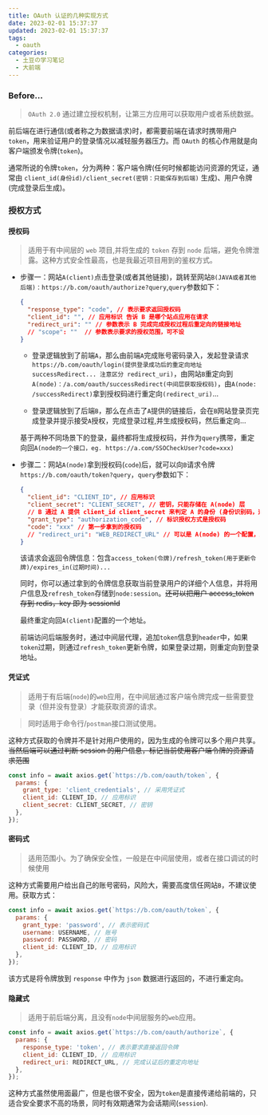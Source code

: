 ```yaml
---
title: OAuth 认证的几种实现方式
date: 2023-02-01 15:37:37
updated: 2023-02-01 15:37:37
tags:
  - oauth
categories:
  - 土豆の学习笔记
  - 大前端
---
```


### Before...

> `OAuth 2.0` 通过建立授权机制，让第三方应用可以获取用户或者系统数据。

前后端在进行通信(或者称之为数据请求)时，都需要前端在请求时携带用户 `token`，用来验证用户的登录情况以减轻服务器压力。而 `OAuth` 的核心作用就是向客户端颁发令牌(`token`)。

通常所说的令牌`token`，分为两种：客户端令牌(任何时候都能访问资源的凭证，通常由 `client_id(身份id)/client_secret(密钥：只能保存到后端)` 生成)、用户令牌(完成登录后生成)。

<!-- more -->

### 授权方式

#### 授权码

> 适用于有中间层的 `web` 项目,并将生成的 `token` 存到 `node` 后端，避免令牌泄露。这种方式安全性最高，也是我最近项目用到的鉴权方式。

- 步骤一：网站`A(client)`点击登录(或者其他链接)，跳转至网站`B(JAVA或者其他后端)：https://b.com/oauth/authorize?query`,`query`参数如下：

  ```json
  {
    "response_type": "code", // 表示要求返回授权码
    "client_id": "", // 应用标识 告诉 B 是哪个站点应用在请求
    "redirect_uri": "" // 参数表示 B 完成完成授权过程后重定向的链接地址
    // "scope": ""  // 参数表示要求的授权范围，可不设
  }
  ```

  - 登录逻辑放到了前端`A`，那么由前端`A`完成账号密码录入，发起登录请求`https://b.com/oauth/login(提供登录成功后的重定向地址 successRedirect... 注意区分 redirect_uri)`，由网站`B`重定向到`A(node)：/a.com/oauth/successRedirect(中间层获取授权码)`，由`A(node: /successRedirect)`拿到授权码进行重定向`(redirect_uri)`...

  - 登录逻辑放到了后端`B`，那么在点击了`A`提供的链接后，会在`B`网站登录页完成登录并提示接受`A`授权，完成登录过程,并生成授权码，然后重定向...

  基于两种不同场景下的登录，最终都将生成授权码，并作为`query`携带，重定向回`A(node的一个接口，eg. https://a.com/SSOCheckUser?code=xxx)`

- 步骤二：网站`A(node)`拿到授权码(`code`)后，就可以向`B`请求令牌 `https://b.com/oauth/token?query`，`query`参数如下：

  ```json
  {
    "client_id": "CLIENT_ID", // 应用标识
    "client_secret": "CLIENT_SECRET", // 密钥，只能存储在 A(node) 层
    // B 通过 A 提供 client_id client_secret 来判定 A 的身份 (身份识别码，这个通常是会备案到网站 B)
    "grant_type": "authorization_code", // 标识授权方式是授权码
    "code": "xxx" // 第一步拿到的授权码
    // "redirect_uri": "WEB_REDIRECT_URL" // 可以是 A(node) 的一个配置，比如跳转到 A(client) 的首页
  }
  ```

  该请求会返回令牌信息：包含`access_token(令牌)/refresh_token(用于更新令牌)/expires_in(过期时间)...`

  同时，你可以通过拿到的令牌信息获取当前登录用户的详细个人信息，并将用户信息及`refresh_token`存储到`node:session`。~~还可以把用户 access_token 存到 redis，key 即为 sessionId~~

  最终重定向回`A(client)`配置的一个地址。

  前端访问后端服务时，通过中间层代理，追加`token`信息到`header`中，如果`token`过期，则通过`refresh_token`更新令牌，如果登录过期，则重定向到登录地址。

#### 凭证式

> 适用于有后端(`node`)的`web`应用，在中间层通过客户端令牌完成一些需要登录（但并没有登录）才能获取资源的请求。

> 同时适用于命令行/`postman`接口测试使用。

这种方式获取的令牌并不是针对用户使用的，因为生成的令牌可以多个用户共享。~~当然后端可以通过判断 session 的用户信息，标记当前使用客户端令牌的资源请求范围~~

```javascript
const info = await axios.get(`https://b.com/oauth/token`, {
  params: {
    grant_type: 'client_credentials', // 采用凭证式
    client_id: CLIENT_ID, // 应用标识
    client_secret: CLIENT_SECRET, // 密钥
  },
});
```

#### 密码式

> 适用范围小。为了确保安全性，一般是在中间层使用，或者在接口调试的时候使用

这种方式需要用户给出自己的账号密码，风险大，需要高度信任网站`B`，不建议使用。获取方式：

```javascript
const info = await axios.get(`https://b.com/oauth/token`, {
  params: {
    grant_type: 'password', // 表示密码式
    username: USERNAME, // 账号
    password: PASSWORD, // 密码
    client_id: CLIENT_ID, // 应用标识
  },
});
```

该方式是将令牌放到 `response` 中作为 `json` 数据进行返回的，不进行重定向。

#### 隐藏式

> 适用于前后端分离，且没有`node`中间层服务的`web`应用。

```javascript
const info = await axios.get(`https://b.com/oauth/authorize`, {
  params: {
    response_type: 'token', // 表示要求直接返回令牌
    client_id: CLIENT_ID, // 应用标识
    redirect_uri: REDIRECT_URL, // 完成认证后的重定向地址
  },
});
```

这种方式虽然使用面最广，但是也很不安全，因为`token`是直接传递给前端的，只适合安全要求不高的场景，同时有效期通常为会话期间(`session`).
